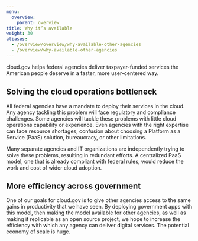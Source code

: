 ```yaml
---
menu:
  overview:
    parent: overview
title: Why it’s available
weight: 30
aliases:
  - /overview/overview/why-available-other-agencies
  - /overview/why-available-other-agencies
---
```


cloud.gov helps federal agencies deliver taxpayer-funded services the American people deserve in a faster, more user-centered way.

## Solving the cloud operations bottleneck

All federal agencies have a mandate to deploy their services in the cloud. Any agency tackling this problem will face regulatory and compliance challenges. Some agencies will tackle these problems with little cloud operations capability or experience. Even agencies with the right expertise can face resource shortages, confusion about choosing a Platform as a Service (PaaS) solution, bureaucracy, or other limitations.

Many separate agencies and IT organizations are independently trying to solve these problems, resulting in redundant efforts. A centralized PaaS model, one that is already compliant with federal rules, would reduce the work and cost of wider cloud adoption.

## More efficiency across government

One of our goals for cloud.gov is to give other agencies access to the same gains in productivity that we have seen. By deploying government apps with this model, then making the model available for other agencies, as well as making it replicable as an open source project, we hope to increase the efficiency with which any agency can deliver digital services. The potential economy of scale is huge.
